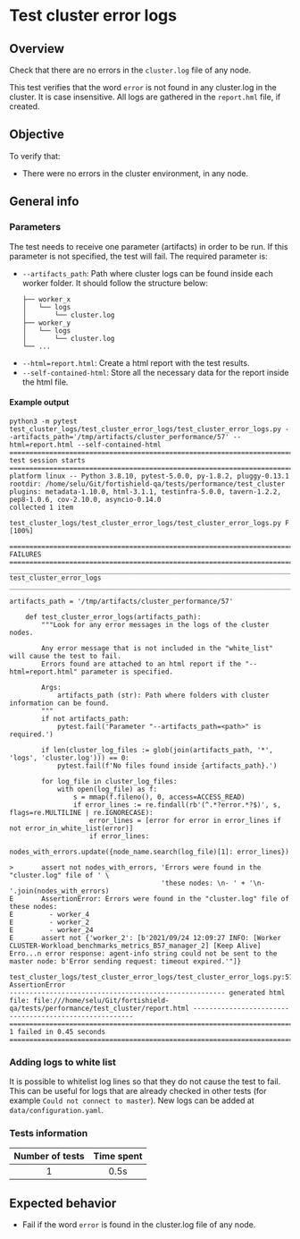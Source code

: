 # Test cluster error logs

## Overview 

Check that there are no errors in the `cluster.log` file of any node.

This test verifies that the word `error` is not found in any cluster.log in the cluster. It is case insensitive. All logs are gathered in the `report.hml` file, if created.

## Objective

To verify that:
- There were no errors in the cluster environment, in any node.

## General info
### Parameters
The test needs to receive one parameter (artifacts) in order to be run. If this parameter is not specified, the test will fail. The required parameter is:
- `--artifacts_path`: Path where cluster logs can be found inside each worker folder. It should follow the structure below:
    ```.
    ├── worker_x
    │   └── logs
    │       └── cluster.log
    ├── worker_y
    │   └── logs
    │       └── cluster.log
    └── ...
    ```
- `--html=report.html`: Create a html report with the test results. 
- `--self-contained-html`: Store all the necessary data for the report inside the html file.

#### Example output
```shell
python3 -m pytest test_cluster_logs/test_cluster_error_logs/test_cluster_error_logs.py --artifacts_path='/tmp/artifacts/cluster_performance/57' --html=report.html --self-contained-html
============================================================================================ test session starts ============================================================================================
platform linux -- Python 3.8.10, pytest-5.0.0, py-1.8.2, pluggy-0.13.1
rootdir: /home/selu/Git/fortishield-qa/tests/performance/test_cluster
plugins: metadata-1.10.0, html-3.1.1, testinfra-5.0.0, tavern-1.2.2, pep8-1.0.6, cov-2.10.0, asyncio-0.14.0
collected 1 item                                                                                                                                                                                            

test_cluster_logs/test_cluster_error_logs/test_cluster_error_logs.py F                                                                                                                                [100%]

================================================================================================= FAILURES ==================================================================================================
__________________________________________________________________________________________ test_cluster_error_logs __________________________________________________________________________________________

artifacts_path = '/tmp/artifacts/cluster_performance/57'

    def test_cluster_error_logs(artifacts_path):
        """Look for any error messages in the logs of the cluster nodes.
    
        Any error message that is not included in the "white_list" will cause the test to fail.
        Errors found are attached to an html report if the "--html=report.html" parameter is specified.
    
        Args:
            artifacts_path (str): Path where folders with cluster information can be found.
        """
        if not artifacts_path:
            pytest.fail('Parameter "--artifacts_path=<path>" is required.')
    
        if len(cluster_log_files := glob(join(artifacts_path, '*', 'logs', 'cluster.log'))) == 0:
            pytest.fail(f'No files found inside {artifacts_path}.')
    
        for log_file in cluster_log_files:
            with open(log_file) as f:
                s = mmap(f.fileno(), 0, access=ACCESS_READ)
                if error_lines := re.findall(rb'(^.*?error.*?$)', s, flags=re.MULTILINE | re.IGNORECASE):
                    error_lines = [error for error in error_lines if not error_in_white_list(error)]
                    if error_lines:
                        nodes_with_errors.update({node_name.search(log_file)[1]: error_lines})
    
>       assert not nodes_with_errors, 'Errors were found in the "cluster.log" file of ' \
                                      'these nodes: \n- ' + '\n- '.join(nodes_with_errors)
E       AssertionError: Errors were found in the "cluster.log" file of these nodes: 
E         - worker_4
E         - worker_2
E         - worker_24
E       assert not {'worker_2': [b'2021/09/24 12:09:27 INFO: [Worker CLUSTER-Workload_benchmarks_metrics_B57_manager_2] [Keep Alive] Erro...n error response: agent-info string could not be sent to the master node: b'Error sending request: timeout expired.'"]}

test_cluster_logs/test_cluster_error_logs/test_cluster_error_logs.py:51: AssertionError
------------------------------------------------------ generated html file: file:///home/selu/Git/fortishield-qa/tests/performance/test_cluster/report.html -------------------------------------------------------
========================================================================================= 1 failed in 0.45 seconds ==========================================================================================
```

### Adding logs to white list
It is possible to whitelist log lines so that they do not cause the test to fail. This can be useful for logs that are already checked in other tests (for example `Could not connect to master`). New logs can be added at `data/configuration.yaml`.

### Tests information

| Number of tests | Time spent |
|:--:|:--:|
| 1 | 0.5s |

## Expected behavior

- Fail if the word `error` is found in the cluster.log file of any node. 
